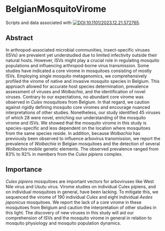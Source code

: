# BelgianMosquitoVirome
Scripts and data associated with [![DOI:10.1101/2023.12.21.572765](http://img.shields.io/badge/DOI-10.1101/2023.12.21.572765-B31B1B.svg)](https://doi.org/10.1128/msystems.00012-24).


## Abstract
In arthropod-associated microbial communities, insect-specific viruses (ISVs) are prevalent yet understudied due to limited infectivity outside their natural hosts. However, ISVs might play a crucial role in regulating mosquito populations and influencing arthropod-borne virus transmission. Some studies have indicated a core virome in mosquitoes consisting of mostly ISVs. Employing single mosquito metagenomics, we comprehensively profiled the virome of native and invasive mosquito species in Belgium. This approach allowed for accurate host species determination, prevalence assessment of viruses and *Wolbachia*, and the identification of novel viruses. Contrary to our expectations, no abundant core virome was observed in *Culex* mosquitoes from Belgium. In that regard, we caution against rigidly defining mosquito core viromes and encourage nuanced interpretations of other studies. Nonetheless, our study identified 45 viruses of which 28 were novel, enriching our understanding of the mosquito virome and ISVs. We showed that the mosquito virome in this study is species-specific and less dependent on the location where mosquitoes from the same species reside. In addition, because *Wolbachia* has previously been observed to influence arbovirus transmission, we report the prevalence of *Wolbachia* in Belgian mosquitoes and the detection of several *Wolbachia* mobile genetic elements. The observed prevalence ranged from 83% to 92% in members from the *Culex pipiens* complex.

## Importance
*Culex pipiens* mosquitoes are important vectors for arboviruses like West Nile virus and Usutu virus. Virome studies on individual Culex pipiens, and on individual mosquitoes in general, have been lacking. To mitigate this, we sequenced the virome of 190 individual *Culex* and eight individual *Aedes japonicus* mosquitoes. We report the lack of a core virome in these mosquitoes from Belgium and caution the interpretation of other studies in this light. The discovery of new viruses in this study will aid our comprehension of ISVs and the mosquito virome in general in relation to mosquito physiology and mosquito population dynamics.

